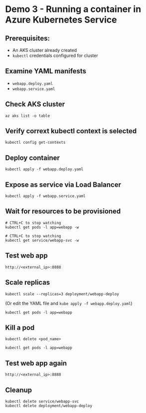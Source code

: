 # Demo 3 - Running a container in Azure Kubernetes Service

## Prerequisites:

* An AKS cluster already created
* `kubectl` credentials configured for cluster

## Examine YAML manifests

* `webapp.deploy.yaml`
* `webapp.service.yaml`

## Check AKS cluster

```
az aks list -o table
```

## Verify corrext kubectl context is selected

```
kubectl config get-contexts
```

## Deploy container

```
kubectl apply -f webapp.deploy.yaml
```

## Expose as service via Load Balancer

```
kubectl apply -f webapp.service.yaml
```

## Wait for resources to be provisioned

```
# CTRL+C to stop watching
kubectl get pods -l app=webapp -w

# CTRL+C to stop watching
kubectl get service/webapp-svc -w
```

## Test web app

    http://<external_ip>:8888

## Scale replicas

```
kubectl scale --replicas=3 deployment/webapp-deploy
```

(Or edit the YAML file and `kube apply -f webapp.deploy.yaml`)

```
kubectl get pods -l app=webapp
```

## Kill a pod

```
kubectl delete <pod_name>

kubectl get pods -l app=webapp
```

## Test web app again

    http://<external_ip>:8888

## Cleanup

```
kubectl delete service/webapp-svc
kubectl delete deployment/webapp-deploy
```